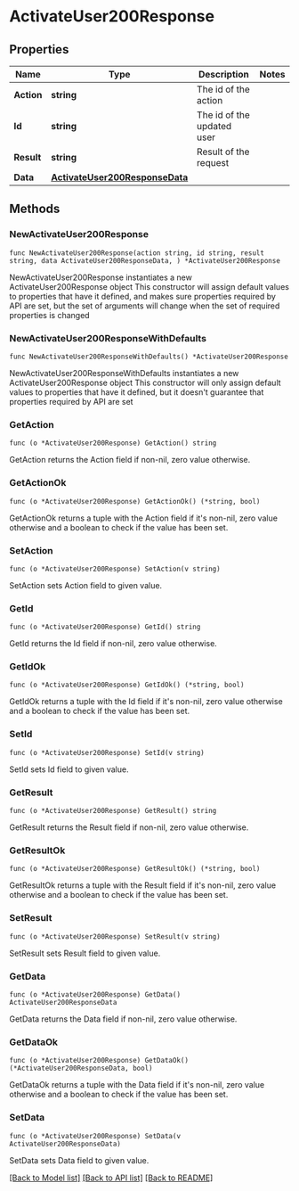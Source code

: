 # ActivateUser200Response

## Properties

Name | Type | Description | Notes
------------ | ------------- | ------------- | -------------
**Action** | **string** | The id of the action | 
**Id** | **string** | The id of the updated user | 
**Result** | **string** | Result of the request | 
**Data** | [**ActivateUser200ResponseData**](ActivateUser200ResponseData.md) |  | 

## Methods

### NewActivateUser200Response

`func NewActivateUser200Response(action string, id string, result string, data ActivateUser200ResponseData, ) *ActivateUser200Response`

NewActivateUser200Response instantiates a new ActivateUser200Response object
This constructor will assign default values to properties that have it defined,
and makes sure properties required by API are set, but the set of arguments
will change when the set of required properties is changed

### NewActivateUser200ResponseWithDefaults

`func NewActivateUser200ResponseWithDefaults() *ActivateUser200Response`

NewActivateUser200ResponseWithDefaults instantiates a new ActivateUser200Response object
This constructor will only assign default values to properties that have it defined,
but it doesn't guarantee that properties required by API are set

### GetAction

`func (o *ActivateUser200Response) GetAction() string`

GetAction returns the Action field if non-nil, zero value otherwise.

### GetActionOk

`func (o *ActivateUser200Response) GetActionOk() (*string, bool)`

GetActionOk returns a tuple with the Action field if it's non-nil, zero value otherwise
and a boolean to check if the value has been set.

### SetAction

`func (o *ActivateUser200Response) SetAction(v string)`

SetAction sets Action field to given value.


### GetId

`func (o *ActivateUser200Response) GetId() string`

GetId returns the Id field if non-nil, zero value otherwise.

### GetIdOk

`func (o *ActivateUser200Response) GetIdOk() (*string, bool)`

GetIdOk returns a tuple with the Id field if it's non-nil, zero value otherwise
and a boolean to check if the value has been set.

### SetId

`func (o *ActivateUser200Response) SetId(v string)`

SetId sets Id field to given value.


### GetResult

`func (o *ActivateUser200Response) GetResult() string`

GetResult returns the Result field if non-nil, zero value otherwise.

### GetResultOk

`func (o *ActivateUser200Response) GetResultOk() (*string, bool)`

GetResultOk returns a tuple with the Result field if it's non-nil, zero value otherwise
and a boolean to check if the value has been set.

### SetResult

`func (o *ActivateUser200Response) SetResult(v string)`

SetResult sets Result field to given value.


### GetData

`func (o *ActivateUser200Response) GetData() ActivateUser200ResponseData`

GetData returns the Data field if non-nil, zero value otherwise.

### GetDataOk

`func (o *ActivateUser200Response) GetDataOk() (*ActivateUser200ResponseData, bool)`

GetDataOk returns a tuple with the Data field if it's non-nil, zero value otherwise
and a boolean to check if the value has been set.

### SetData

`func (o *ActivateUser200Response) SetData(v ActivateUser200ResponseData)`

SetData sets Data field to given value.



[[Back to Model list]](../README.md#documentation-for-models) [[Back to API list]](../README.md#documentation-for-api-endpoints) [[Back to README]](../README.md)


